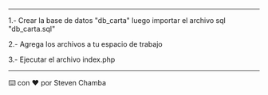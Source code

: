 *******************************************************************************************************************************
1.- Crear la base de datos "db_carta" luego importar el archivo sql "db_carta.sql"

2.- Agrega los archivos a tu espacio de trabajo

3.- Ejecutar el archivo index.php

*******************************************************************************************************************************
⌨️ con ❤️ por Steven Chamba

